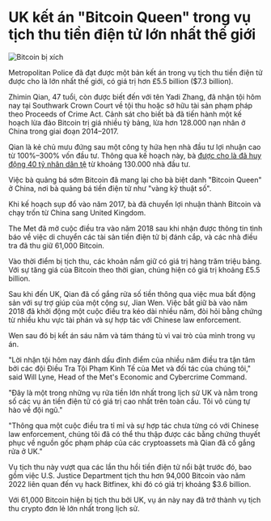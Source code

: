 # UK kết án "Bitcoin Queen" trong vụ tịch thu tiền điện tử lớn nhất thế giới

![Bitcoin bị xích](https://www.bleepstatic.com/content/hl-images/2022/10/15/bitcoin-locked.jpg)

Metropolitan Police đã đạt được một bản kết án trong vụ tịch thu tiền điện tử được cho là lớn nhất thế giới, có giá trị hơn £5.5 billion ($7.3 billion).

Zhimin Qian, 47 tuổi, còn được biết đến với tên Yadi Zhang, đã nhận tội hôm nay tại Southwark Crown Court về tội thu hoặc sở hữu tài sản phạm pháp theo Proceeds of Crime Act. Cảnh sát cho biết bà đã tiến hành một kế hoạch lừa đảo Bitcoin trị giá nhiều tỷ bảng, lừa hơn 128.000 nạn nhân ở China trong giai đoạn 2014–2017.

Qian là kẻ chủ mưu đứng sau một công ty hứa hẹn nhà đầu tư lợi nhuận cao từ 100%–300% vốn đầu tư. Thông qua kế hoạch này, bà [được cho là đã huy động 40 tỷ nhân dân tệ](https://www.panewslab.com/en/articles/ec807472-c8b0-4068-8c18-66e7e02f402d) từ khoảng 130.000 nhà đầu tư.

Việc bà quảng bá sớm Bitcoin đã mang lại cho bà biệt danh "Bitcoin Queen" ở China, nơi bà quảng bá tiền điện tử như "vàng kỹ thuật số".

Khi kế hoạch sụp đổ vào năm 2017, bà đã chuyển lợi nhuận thành Bitcoin và chạy trốn từ China sang United Kingdom.

The Met đã mở cuộc điều tra vào năm 2018 sau khi nhận được thông tin tình báo về việc di chuyển các tài sản tiền điện tử bị đánh cắp, và các nhà điều tra đã thu giữ 61,000 Bitcoin.

Vào thời điểm bị tịch thu, các khoản nắm giữ có giá trị hàng trăm triệu bảng. Với sự tăng giá của Bitcoin theo thời gian, chúng hiện có giá trị khoảng £5.5 billion.

Sau khi đến UK, Qian đã cố gắng rửa số tiền thông qua việc mua bất động sản với sự trợ giúp của một cộng sự, Jian Wen. Việc bắt giữ bà vào năm 2018 đã khởi động một cuộc điều tra kéo dài nhiều năm, đòi hỏi bằng chứng từ nhiều khu vực tài phán và sự hợp tác với Chinese law enforcement.

Wen sau đó bị kết án sáu năm và tám tháng tù vì vai trò của mình trong vụ án.

"Lời nhận tội hôm nay đánh dấu đỉnh điểm của nhiều năm điều tra tận tâm bởi các đội Điều Tra Tội Phạm Kinh Tế của Met và đối tác của chúng tôi," said Will Lyne, Head of the Met's Economic and Cybercrime Command.

"Đây là một trong những vụ rửa tiền lớn nhất trong lịch sử UK và nằm trong số các vụ án tiền điện tử có giá trị cao nhất trên toàn cầu. Tôi vô cùng tự hào về đội ngũ."

"Thông qua một cuộc điều tra tỉ mỉ và sự hợp tác chưa từng có với Chinese law enforcement, chúng tôi đã có thể thu thập được các bằng chứng thuyết phục về nguồn gốc phạm pháp của các cryptoassets mà Qian đã cố gắng rửa ở UK."

Vụ tịch thu này vượt qua các lần thu hồi tiền điện tử nổi bật trước đó, bao gồm việc U.S. Justice Department tịch thu hơn 94,000 Bitcoin vào năm 2022 liên quan đến vụ hack Bitfinex, khi đó có giá trị khoảng $3.6 billion.

Với 61,000 Bitcoin hiện bị tịch thu bởi UK, vụ án này nay đã trở thành vụ tịch thu crypto đơn lẻ lớn nhất trong lịch sử.